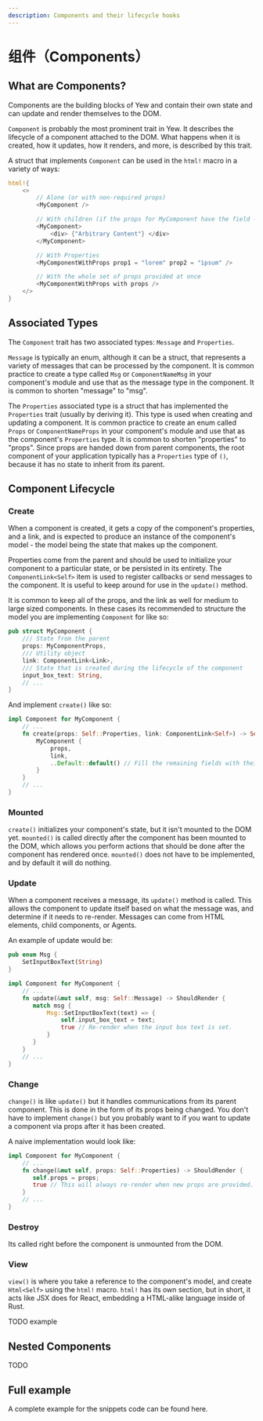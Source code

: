 ```yaml
---
description: Components and their lifecycle hooks
---
```


# 组件（Components）

## What are Components?

Components are the building blocks of Yew and contain their own state and can update and render themselves to the DOM.

`Component` is probably the most prominent trait in Yew. It describes the lifecycle of a component attached to the DOM. What happens when it is created, how it updates, how it renders, and more, is described by this trait.

A struct that implements `Component` can be used in the `html!` macro in a variety of ways:

```rust
html!{
    <>
        // Alone (or with non-required props)
        <MyComponent />

        // With children (if the props for MyComponent have the field - children: Children<MyComponent>)
        <MyComponent>
            <div> {"Arbitrary Content"} </div>
        </MyComponent>

        // With Properties
        <MyComponentWithProps prop1 = "lorem" prop2 = "ipsum" />

        // With the whole set of props provided at once
        <MyComponentWithProps with props />
    </>
}
```

## Associated Types

The `Component` trait has two associated types: `Message` and `Properties`.

`Message` is typically an enum, although it can be a struct, that represents a variety of messages that can be processed by the component. It is common practice to create a type called `Msg` or `ComponentNameMsg` in your component's module and use that as the message type in the component. It is common to shorten "message" to "msg".

The `Properties` associated type is a struct that has implemented the `Properties` trait \(usually by deriving it\). This type is used when creating and updating a component. It is common practice to create an enum called `Props` or `ComponentNameProps` in your component's module and use that as the component's `Properties` type. It is common to shorten "properties" to "props". Since props are handed down from parent components, the root component of your application typically has a `Properties` type of `()`, because it has no state to inherit from its parent.

## Component Lifecycle

### Create

When a component is created, it gets a copy of the component's properties, and a link, and is expected to produce an instance of the component's model - the model being the state that makes up the component.

Properties come from the parent and should be used to initialize your component to a particular state, or be persisted in its entirety. The `ComponentLink<Self>` item is used to register callbacks or send messages to the component. It is useful to keep around for use in the `update()` method.

It is common to keep all of the props, and the link as well for medium to large sized components. In these cases its recommended to structure the model you are implementing `Component` for like so:

```rust
pub struct MyComponent {
    /// State from the parent
    props: MyComponentProps,
    /// Utility object
    link: ComponentLink<Link>,
    /// State that is created during the lifecycle of the component
    input_box_text: String,
    // ...
}
```

And implement `create()` like so:

```rust
impl Component for MyComponent {
    // ...
    fn create(props: Self::Properties, link: ComponentLink<Self>) -> Self {
        MyComponent {
            props,
            link,
            ..Default::default() // Fill the remaining fields with their default values.
        }
    }
    // ...
}
```

### Mounted

`create()` initializes your component's state, but it isn't mounted to the DOM yet. `mounted()` is called directly after the component has been mounted to the DOM, which allows you perform actions that should be done after the component has rendered once. `mounted()` does not have to be implemented, and by default it will do nothing.

### Update

When a component receives a message, its `update()` method is called. This allows the component to update itself based on what the message was, and determine if it needs to re-render. Messages can come from HTML elements, child components, or Agents.

An example of update would be:

```rust
pub enum Msg {
    SetInputBoxText(String)
}

impl Component for MyComponent {
    // ...
    fn update(&mut self, msg: Self::Message) -> ShouldRender {
       match msg {
           Msg::SetInputBoxText(text) => {
               self.input_box_text = text;
               true // Re-render when the input box text is set.
           }
       }
    }
    // ...
}
```

### Change

`change()` is like `update()` but it handles communications from its parent component. This is done in the form of its props being changed. You don't have to implement `change()` but you probably want to if you want to update a component via props after it has been created.

A naive implementation would look like:

```rust
impl Component for MyComponent {
    // ...
    fn change(&mut self, props: Self::Properties) -> ShouldRender {
       self.props = props;
       true // This will always re-render when new props are provided.
    }
    // ...
}
```

### Destroy

Its called right before the component is unmounted from the DOM.

### View

`view()` is where you take a reference to the component's model, and create `Html<Self>` using the `html!` macro. `html!` has its own section, but in short, it acts like JSX does for React, embedding a HTML-alike language inside of Rust.

TODO example

## Nested Components

TODO

## Full example

A complete example for the snippets code can be found here.

